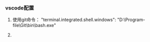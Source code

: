 ### vscode配置
1. 使用git命令： "terminal.integrated.shell.windows": "D:\\Program-file\\Git\\bin\\bash.exe"

2.